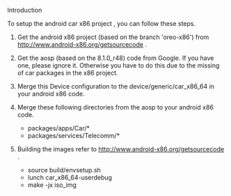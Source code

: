 Introduction

To setup the android car x86 project , you can follow these steps.

1. Get the android x86 project (based on the branch 'oreo-x86') from http://www.android-x86.org/getsourcecode .

2. Get the aosp (based on the 8.1.0_r48) code from Google. If you have one, please ignore it. Otherwise you have to do this due to the missing of car packages in the x86 project.

3. Merge this Device configuration to the device/generic/car_x86_64 in your android x86 code.

4. Merge these following directories from the aosp to your android x86 code.

   - packages/apps/Car/*
   - packages/services/Telecomm/*

5. Building the images refer to http://www.android-x86.org/getsourcecode .

   - source build/envsetup.sh
   - lunch car_x86_64-userdebug
   - make -jx iso_img

